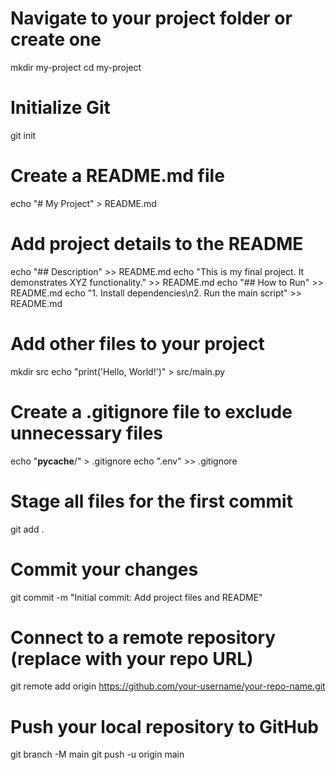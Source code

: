 # Navigate to your project folder or create one
mkdir my-project
cd my-project

# Initialize Git
git init

# Create a README.md file
echo "# My Project" > README.md

# Add project details to the README
echo "## Description" >> README.md
echo "This is my final project. It demonstrates XYZ functionality." >> README.md
echo "## How to Run" >> README.md
echo "1. Install dependencies\n2. Run the main script" >> README.md

# Add other files to your project
mkdir src
echo "print('Hello, World!')" > src/main.py

# Create a .gitignore file to exclude unnecessary files
echo "__pycache__/" > .gitignore
echo ".env" >> .gitignore

# Stage all files for the first commit
git add .

# Commit your changes
git commit -m "Initial commit: Add project files and README"

# Connect to a remote repository (replace with your repo URL)
git remote add origin https://github.com/your-username/your-repo-name.git

# Push your local repository to GitHub
git branch -M main
git push -u origin main

